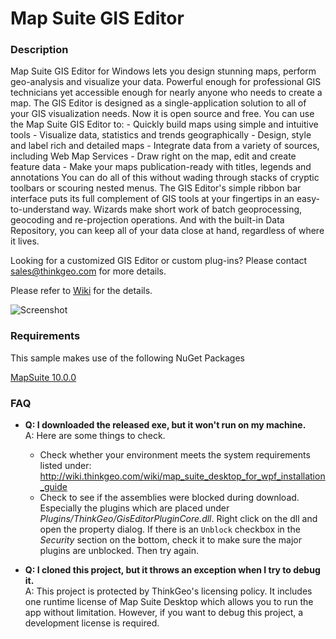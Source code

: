 # Map Suite GIS Editor

### Description
Map Suite GIS Editor for Windows lets you design stunning maps, perform geo-analysis and visualize your data. Powerful enough for professional GIS technicians yet accessible enough for nearly anyone who needs to create a map. The GIS Editor is designed as a single-application solution to all of your GIS visualization needs. Now it is open source and free. You can use the Map Suite GIS Editor to: - Quickly build maps using simple and intuitive tools - Visualize data, statistics and trends geographically - Design, style and label rich and detailed maps - Integrate data from a variety of sources, including Web Map Services - Draw right on the map, edit and create feature data - Make your maps publication-ready with titles, legends and annotations You can do all of this without wading through stacks of cryptic toolbars or scouring nested menus. The GIS Editor's simple ribbon bar interface puts its full complement of GIS tools at your fingertips in an easy-to-understand way. Wizards make short work of batch geoprocessing, geocoding and re-projection operations. And with the built-in Data Repository, you can keep all of your data close at hand, regardless of where it lives.

Looking for a customized GIS Editor or custom plug-ins? Please contact sales@thinkgeo.com for more details. 

Please refer to [Wiki](http://wiki.thinkgeo.com/wiki/map_suite_desktop_for_wpf) for the details.

![Screenshot](https://github.com/ThinkGeo/MapSuiteGisEditor/blob/master/Screenshot.gif)

### Requirements
This sample makes use of the following NuGet Packages

[MapSuite 10.0.0](https://www.nuget.org/packages?q=ThinkGeo)

### FAQ
- __Q: I downloaded the released exe, but it won't run on my machine.__  
A: Here are some things to check.
  - Check whether your environment meets the system requirements listed under: http://wiki.thinkgeo.com/wiki/map_suite_desktop_for_wpf_installation_guide
  - Check to see if the assemblies were blocked during download. Especially the plugins which are placed under _Plugins/ThinkGeo/GisEditorPluginCore.dll_. Right click on the dll and open the property dialog. If there is an `Unblock` checkbox in the _Security_ section on the bottom, check it to make sure the major plugins are unblocked. Then try again.
  
- __Q: I cloned this project, but it throws an exception when I try to debug it.__  
A: This project is protected by ThinkGeo's licensing policy. It includes one runtime license of Map Suite Desktop which allows you to run the app without limitation. However, if you want to debug this project, a development license is required.

